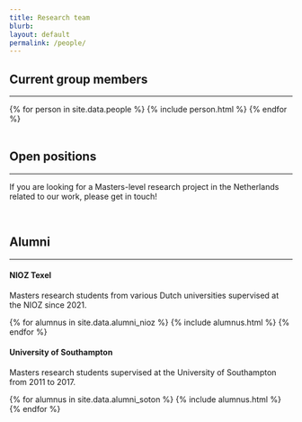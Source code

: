 ```yaml
---
title: Research team
blurb: 
layout: default
permalink: /people/
---
```


## Current group members

<hr />

<div class="container-fluid">
  {% for person in site.data.people %}
    {% include person.html %}
  {% endfor %}
</div>

<br />

## Open positions

<hr />

If you are looking for a Masters-level research project in the Netherlands related to our work, please get in touch!

<br />

## Alumni

<hr />

#### NIOZ Texel

Masters research students from various Dutch universities supervised at the NIOZ since 2021.

<div class="row">
  {% for alumnus in site.data.alumni_nioz %}
    {% include alumnus.html %}
  {% endfor %}
</div>

#### University of Southampton

Masters research students supervised at the University of Southampton from 2011 to 2017.

<div class="row">
  {% for alumnus in site.data.alumni_soton %}
    {% include alumnus.html %}
  {% endfor %}
</div>
